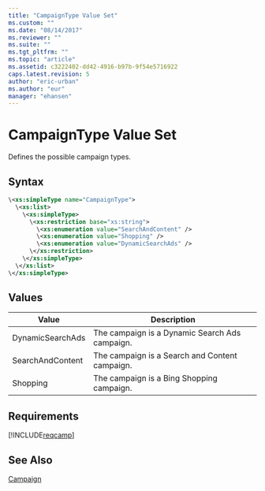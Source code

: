 ```yaml
---
title: "CampaignType Value Set"
ms.custom: ""
ms.date: "08/14/2017"
ms.reviewer: ""
ms.suite: ""
ms.tgt_pltfrm: ""
ms.topic: "article"
ms.assetid: c3222402-dd42-4916-b97b-9f54e5716922
caps.latest.revision: 5
author: "eric-urban"
ms.author: "eur"
manager: "ehansen"
---
```

# CampaignType Value Set
Defines the possible campaign types.

## Syntax

```xml
\<xs:simpleType name="CampaignType">
  \<xs:list>
    \<xs:simpleType>
      \<xs:restriction base="xs:string">
        \<xs:enumeration value="SearchAndContent" />
        \<xs:enumeration value="Shopping" />
        \<xs:enumeration value="DynamicSearchAds" />
      \</xs:restriction>
    \</xs:simpleType>
  \</xs:list>
\</xs:simpleType>
```

## Values

|Value|Description|
|---------|---------------|
|DynamicSearchAds|The campaign is a Dynamic Search Ads campaign.|
|SearchAndContent|The campaign is a Search and Content campaign.|
|Shopping|The campaign is a Bing Shopping campaign.|

## Requirements
[!INCLUDE[reqcamp](../campaign-api/includes/reqcamp.md)]
## See Also
[Campaign](../campaign-api/campaign-data-object.md)  

